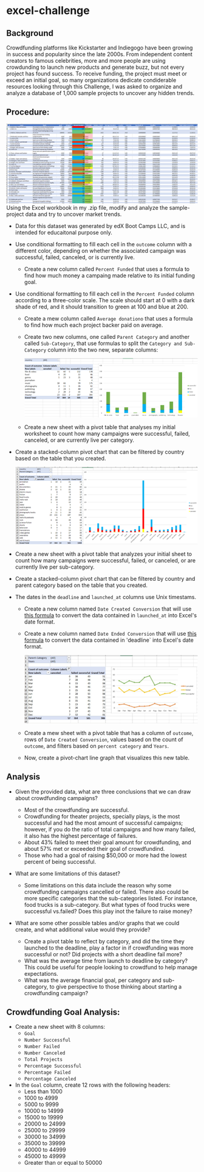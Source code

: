 # excel-challenge
## Background
Crowdfunding platforms like Kickstarter and Indiegogo have been growing in success and popularity since the late 2000s. From independent content creators to famous celebrities, more and more people are using crowdunding to launch new products and generate buzz, but not every project has found success.
To receive funding, the project must meet or exceed an initial goal, so many organizations dedicate condiderable resources looking through this Challenge, I was asked to organize and analyze a database of 1,000 sample projects to uncover any hidden trends.

## Procedure:
![](./Images/outcome.PNG)
Using the Excel workbook in my .zip file, modify and analyze the sample-project data and try to uncover market trends.
* Data for this dataset was generated by edX Boot Camps LLC, and is intended for educaitonal purpose only.
* Use conditional formatting to fill each cell in the `outcome` column with a different color, depending on whether the associated campaign was successful, failed, canceled, or is currently live.
  * Create a new column called `Percent Funded` that uses a formula to find how much money a campaing made relative to its initial funding goal.
* Use conditional formatting to fill each cell in the `Percent Funded` column according to a three-color scale. The scale should start at 0 with a dark shade of red, and it should transition to green at 100 and blue at 200.
  * Create a mew column called `Average donationo` that uses a formula to find how much each project backer paid on average.
  * Create two new columns, one called `Parent Category` and another called `Sub-Category`, that use formulas to split the `Category and Sub-Category` column into the two new, separate columns:

    ![](./Images/pivot.png)

  * Create a new sheet with a pivot table that analyses my initial worksheet to count how many campaigns were successful, failed, canceled, or are currently live per category.

* Create a stacked-column pivot chart that can be filtered by country based on the table that you created.
  
  ![](./Images/campaignsBySubCategory.png)

* Create a new sheet with a pivot table that analyzes your initial sheet to count how many campaigns were successful, failed, or canceled, or are currently live per sub-category.
* Create a stacked-column pivot chart that can be filtered by country and parent category based on the table that you created.
* The dates in the `deadline` and `launched_at` columns use Unix timestams.
   * Create a new column named `Date Created Conversion` that will use [this formula](https://www.extendoffice.com/documents/excel/2473-excel-timestamp-to-date.html) to convert the data contained in `launched_at` into Excel's date format.
   * Create a new column named `Date Ended Conversion` that will use [this formula](https://www.extendoffice.com/documents/excel/2473-excel-timestamp-to-date.html) to convert the data contained in 'deadline` into Excel's date format.

     ![](./Images/LaunchDateOutcomes.png)

   * Create a mew sheet with a pivot table that has a column of `outcome`, rows of `Date Created Conversion`, values based on the count of `outcome`, and filters based on `percent category` and `Years`.
   * Now, create a pivot-chart line graph that visualizes this new table.

## Analysis
* Given the provided data, what are three conclusions that we can draw about crowdfunding campaigns?

  * Most of the crowdfunding are successful.
  * Crowdfunding for theater projects, specially plays, is the most successful and had the most amount of successful campaigns; however, if you do the ratio of total campaigns and how many failed, it also has the highest percentage of failures.
  * About 43% failed to meet their goal amount for crowdfunding, and about 57% met or exceeded their goal of crowdfundind.
  * Those who had a goal of raising $50,000 or more had the lowest percent of being successful.
  

* What are some limitations of this dataset?
   * Some limitations on this data include the reason why some crowdfunding campaigns cancelled or failed. There also could be more specific categories that the sub-categories listed. For instance, food trucks is a sub-category. But what types of food trucks were successful vs.failed? Does this play inot the failure to raise money?

* What are some other possible tables and/or graphs that we could create, and what additional value would they provide?

  * Create a pivot table to reflect by category, and did the time they launched to the deadline, play a factor in if crowdfunding was more successful or not? Did projects with a short deadline fail more?
  * What was the average time from launch to deadline by category? This could be useful for people looking to crowdfund to help manage expectations.
  * What was the average financial goal, per category and sub-category, to give perspective to those thinking about starting a crowdfunding campaign?
 
## Crowdfunding Goal Analysis:

* Create a new sheet with 8 columns:
   * `Goal`
   * `Number Successful`
   * `Number Failed`
   * `Number Canceled`
   * `Total Projects`
   * `Percentage Successful`
   * `Percentage Failed`
   * `Percentage Canceled`
 * In the `Goal` column, create 12 rows with the following headers:
   * Less than 1000
   * 1000 to 4999
   * 5000 to 9999
   * 10000 to 14999
   * 15000 to 19999
   * 20000 to 24999
   * 25000 to 29999
   * 30000 to 34999
   * 35000 to 39999
   * 40000 to 44999
   * 45000 to 49999
   * Greater than or equal to 50000
     

     
     

     
     
   
   
